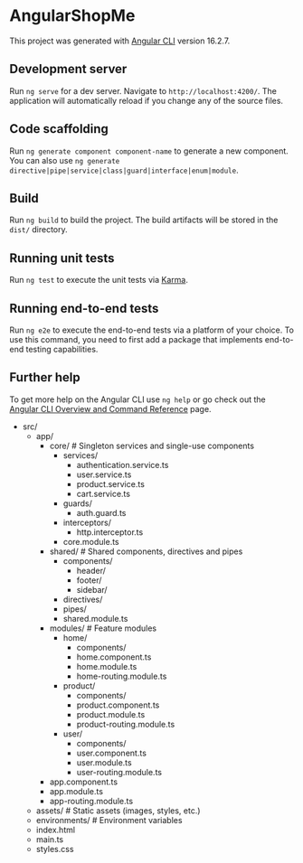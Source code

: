# AngularShopMe

This project was generated with [Angular CLI](https://github.com/angular/angular-cli) version 16.2.7.

## Development server

Run `ng serve` for a dev server. Navigate to `http://localhost:4200/`. The application will automatically reload if you change any of the source files.

## Code scaffolding

Run `ng generate component component-name` to generate a new component. You can also use `ng generate directive|pipe|service|class|guard|interface|enum|module`.

## Build

Run `ng build` to build the project. The build artifacts will be stored in the `dist/` directory.

## Running unit tests

Run `ng test` to execute the unit tests via [Karma](https://karma-runner.github.io).

## Running end-to-end tests

Run `ng e2e` to execute the end-to-end tests via a platform of your choice. To use this command, you need to first add a package that implements end-to-end testing capabilities.

## Further help

To get more help on the Angular CLI use `ng help` or go check out the [Angular CLI Overview and Command Reference](https://angular.io/cli) page.


- src/
  - app/
    - core/  # Singleton services and single-use components
      - services/
        - authentication.service.ts
        - user.service.ts
        - product.service.ts
        - cart.service.ts
      - guards/
        - auth.guard.ts
      - interceptors/
        - http.interceptor.ts
      - core.module.ts
    - shared/  # Shared components, directives and pipes
      - components/
        - header/
        - footer/
        - sidebar/
      - directives/
      - pipes/
      - shared.module.ts
    - modules/  # Feature modules
      - home/
        - components/
        - home.component.ts
        - home.module.ts
        - home-routing.module.ts
      - product/
        - components/
        - product.component.ts
        - product.module.ts
        - product-routing.module.ts
      - user/
        - components/
        - user.component.ts
        - user.module.ts
        - user-routing.module.ts
    - app.component.ts
    - app.module.ts
    - app-routing.module.ts
  - assets/  # Static assets (images, styles, etc.)
  - environments/  # Environment variables
  - index.html
  - main.ts
  - styles.css